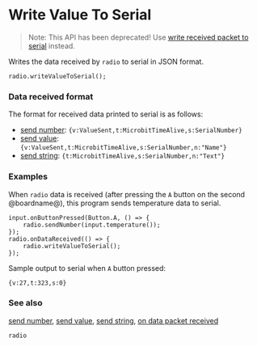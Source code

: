 # Write Value To Serial

> Note: This API has been deprecated! Use [write received packet to serial](/reference/radio/write-received-packet-to-serial) instead.

Writes the data received by `radio` to serial in JSON format.

```sig
radio.writeValueToSerial();
```

### Data received format

The format for received data printed to serial is as follows:

- [send number](/reference/radio/send-number): ```{v:ValueSent,t:MicrobitTimeAlive,s:SerialNumber}```
- [send value](/reference/radio/send-value): ```{v:ValueSent,t:MicrobitTimeAlive,s:SerialNumber,n:"Name"}```
- [send string](/reference/radio/send-string): ```{t:MicrobitTimeAlive,s:SerialNumber,n:"Text"}```

### Examples

When ```radio``` data is received (after pressing the `A` button on the second @boardname@), this program sends temperature data to serial.

```blocks
input.onButtonPressed(Button.A, () => {
    radio.sendNumber(input.temperature());
});
radio.onDataReceived(() => {
    radio.writeValueToSerial();
});
```

Sample output to serial when `A` button pressed:

```Text
{v:27,t:323,s:0}
```

### See also

[send number](/reference/radio/send-number), [send value](/reference/radio/send-value), [send string](/reference/radio/send-string), [on data packet received](/reference/radio/on-data-packet-received)

```package
radio
```